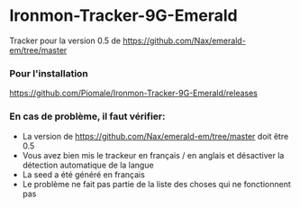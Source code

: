 # Ironmon-Tracker-9G-Emerald

Tracker pour la version 0.5 de https://github.com/Nax/emerald-em/tree/master

### Pour l'installation
  https://github.com/Piomale/Ironmon-Tracker-9G-Emerald/releases
  
### En cas de problème, il faut vérifier:
- La version de https://github.com/Nax/emerald-em/tree/master doit être 0.5
- Vous avez bien mis le trackeur en français / en anglais et désactiver la détection automatique de la langue
- La seed a été généré en français
- Le problème ne fait pas partie de la liste des choses qui ne fonctionnent pas
